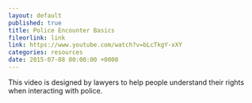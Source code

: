 ```yaml
---
layout: default
published: true
title: Police Encounter Basics
fileorlink: link
link: https://www.youtube.com/watch?v=bLcTkgY-xXY
categories: resources
date: 2015-07-08 00:00:00 +0000
---
```



This video is designed by lawyers to help people understand their rights when interacting with police.
